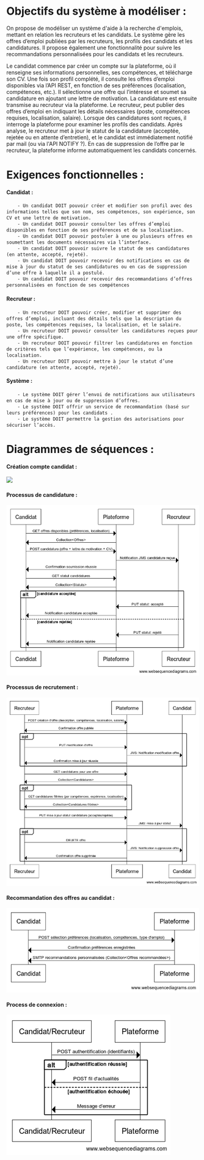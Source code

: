# Objectifs du système à modéliser :

On propose de modéliser un système d'aide à la recherche d'emplois, mettant en relation les recruteurs et les candidats.
Le système gère les offres d’emploi publiées par les recruteurs, les profils des candidats et les candidatures. Il propose également une fonctionnalité pour suivre les recommandations personnalisées pour les candidats et les recruteurs.

Le candidat commence par créer un compte sur la plateforme, où il renseigne ses informations personnelles, ses compétences, et télécharge son CV. Une fois son profil complété, il consulte les offres d’emploi disponibles via l’API REST, en fonction de ses préférences (localisation, compétences, etc.). Il sélectionne une offre qui l’intéresse et soumet sa candidature en ajoutant une lettre de motivation. La candidature est ensuite transmise au recruteur via la plateforme.
Le recruteur, peut publier des offres d’emploi en indiquant les détails nécessaires (poste, compétences requises, localisation, salaire). Lorsque des candidatures sont reçues, il interroge la plateforme pour examiner les profils des candidats. Après analyse, le recruteur met à jour le statut de la candidature (acceptée, rejetée ou en attente d’entretien), et le candidat est immédiatement notifié par mail (ou via l'API NOTIFY ?). En cas de suppression de l’offre par le recruteur, la plateforme informe automatiquement les candidats concernés.


# Exigences fonctionnelles : 

#### Candidat : 
        - Un candidat DOIT pouvoir créer et modifier son profil avec des informations telles que son nom, ses compétences, son expérience, son CV et une lettre de motivation.
        - Un candidat DOIT pouvoir consulter les offres d’emploi disponibles en fonction de ses préférences et de sa localisation.
        - Un candidat DOIT pouvoir postuler à une ou plusieurs offres en soumettant les documents nécessaires via l’interface.
        - Un candidat DOIT pouvoir suivre le statut de ses candidatures (en attente, accepté, rejeté).
        - Un candidat DOIT pouvoir recevoir des notifications en cas de mise à jour du statut de ses candidatures ou en cas de suppression d’une offre à laquelle il a postulé.
        - Un candidat DOIT pouvoir recevoir des recommandations d’offres personnalisées en fonction de ses compétences
#### Recruteur :
        - Un recruteur DOIT pouvoir créer, modifier et supprimer des offres d’emploi, incluant des détails tels que la description du poste, les compétences requises, la localisation, et le salaire.
        - Un recruteur DOIT pouvoir consulter les candidatures reçues pour une offre spécifique.
        - Un recruteur DOIT pouvoir filtrer les candidatures en fonction de critères tels que l’expérience, les compétences, ou la localisation.
        - Un recruteur DOIT pouvoir mettre à jour le statut d’une candidature (en attente, accepté, rejeté).
#### Système : 
        - Le système DOIT gérer l’envoi de notifications aux utilisateurs en cas de mise à jour ou de suppression d’offres.
        - Le système DOIT offrir un service de recommandation (basé sur leurs préférences) pour les candidats .
        - Le système DOIT permettre la gestion des autorisations pour sécuriser l’accès.


# Diagrammes de séquences :

#### Création compte candidat :

![](créationCompteCandidat.png)

#### Processus de candidature :
    
![](processusCandidature.png)
    
#### Processus de recrutement :
    
![](processusRecrutement.png)
    
#### Recommandation des offres au candidat :
    
![](RecommandationOffre.png)
    
#### Process de connexion : 
    
![](processConnexion.png)